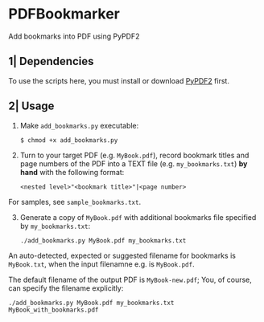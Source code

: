 PDFBookmarker
=============

Add bookmarks into PDF using PyPDF2

1| Dependencies
---------------

To use the scripts here, you must install or download [PyPDF2][] first.

2| Usage
--------

1)  Make `add_bookmarks.py` executable:

    ```$ chmod +x add_bookmarks.py```

2)  Turn to your target PDF (e.g. `MyBook.pdf`), record bookmark titles and page
    numbers of the PDF into a TEXT file (e.g. `my_bookmarks.txt`) **by hand** 
    with the following format:

    ```<nested level>"<bookmark title>"|<page number>```

For samples, see `sample_bookmarks.txt`.

3)  Generate a copy of `MyBook.pdf` with additional bookmarks file specified by
    `my_bookmarks.txt`:

    ```./add_bookmarks.py MyBook.pdf my_bookmarks.txt```

An auto-detected, expected or suggested filename for bookmarks is `MyBook.txt`,
when the input filenamne e.g. is `MyBook.pdf`.

The default filename of the output PDF is `MyBook-new.pdf`; You, of course, can
specify the filename explicitly:

    ./add_bookmarks.py MyBook.pdf my_bookmarks.txt MyBook_with_bookmarks.pdf


[PyPDF2]: https://github.com/mstamy2/PyPDF2
